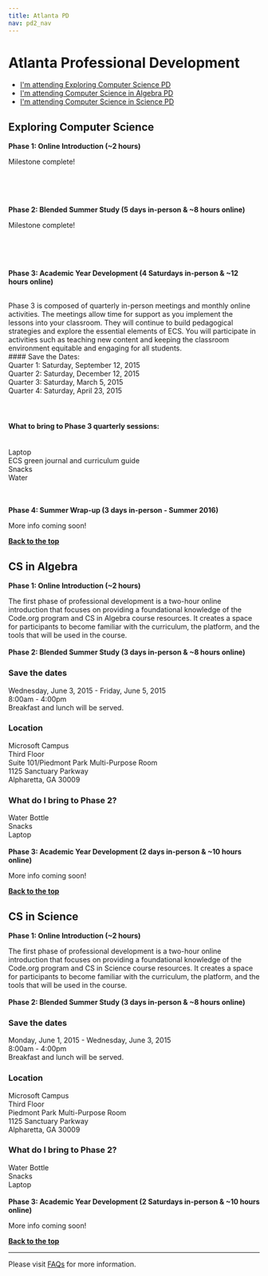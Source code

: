 ```yaml
---
title: Atlanta PD
nav: pd2_nav
---
```

<a id="top"></a>

# Atlanta Professional Development

- [I'm attending Exploring Computer Science PD](#ecs)
- [I'm attending Computer Science in Algebra PD](#algebra)
- [I'm attending Computer Science in Science PD](#science)



<a id="ecs"></a>

## Exploring Computer Science

**Phase 1: Online Introduction (~2 hours)**

Milestone complete! 

</br>
</br>
<br/>

**Phase 2: Blended Summer Study (5 days in-person & ~8 hours online)**

Milestone complete! 

</br>
</br>
<br/>

**Phase 3: Academic Year Development (4 Saturdays in-person & ~12 hours online)**

</br>
Phase 3 is composed of quarterly in-person meetings and monthly online activities. The meetings allow time for support as you implement the lessons into your classroom. They will continue to build pedagogical strategies and explore the essential elements of ECS. You will participate in activities such as teaching new content and keeping the classroom environment equitable and engaging for all students. 

</br>
#### Save the Dates:

</br>
Quarter 1: Saturday, September 12, 2015

</br>
Quarter 2: Saturday, December 12, 2015

</br>
Quarter 3: Saturday, March 5, 2015

</br>
Quarter 4: Saturday, April 23, 2015

</br>
</br>
<br/>

#### What to bring to Phase 3 quarterly sessions:

</br>
Laptop

</br>
ECS green journal and curriculum guide

</br>
Snacks

</br>
Water

</br>
</br>
<br/>

**Phase 4: Summer Wrap-up (3 days in-person - Summer 2016)**

More info coming soon!

[**Back to the top**](#top)


<a id="algebra"></a>

## CS in Algebra

**Phase 1: Online Introduction (~2 hours)**

The first phase of professional development is a two-hour online introduction that focuses on providing a foundational knowledge of the Code.org program and CS in Algebra course resources. It creates a space for participants to become familiar with the curriculum, the platform, and the tools that will be used in the course.
</br>
</br>
**Phase 2: Blended Summer Study (3 days in-person & ~8 hours online)**

### Save the dates

Wednesday, June 3, 2015 - Friday, June 5, 2015
<br/>
8:00am - 4:00pm
<br />
Breakfast and lunch will be served. 

### Location

Microsoft Campus
<br />
Third Floor
<br />
Suite 101/Piedmont Park Multi-Purpose Room
<br />
1125 Sanctuary Parkway
<br />
Alpharetta, GA 30009
<br />

### What do I bring to Phase 2?

Water Bottle
<br />
Snacks
<br />
Laptop
</br>
</br>
**Phase 3: Academic Year Development (2 days in-person & ~10 hours online)**

More info coming soon!

[**Back to the top**](#top)

<a id="science"></a>

## CS in Science

**Phase 1: Online Introduction (~2 hours)**

The first phase of professional development is a two-hour online introduction that focuses on providing a foundational knowledge of the Code.org program and CS in Science course resources. It creates a space for participants to become familiar with the curriculum, the platform, and the tools that will be used in the course.
</br>
</br>
**Phase 2: Blended Summer Study (3 days in-person & ~8 hours online)**

### Save the dates

Monday, June 1, 2015 - Wednesday, June 3, 2015
<br/>
8:00am - 4:00pm
<br />
Breakfast and lunch will be served. 

### Location

Microsoft Campus
<br />
Third Floor
<br />
Piedmont Park Multi-Purpose Room
<br />
1125 Sanctuary Parkway
<br />
Alpharetta, GA 30009
<br />

### What do I bring to Phase 2?

Water Bottle
<br />
Snacks
<br />
Laptop
</br>
</br>
**Phase 3: Academic Year Development (2 Saturdays in-person & ~10 hours online)**

More info coming soon!


[**Back to the top**](#top)

----------
Please visit [FAQs](/educate/pd/15-16/faq) for more information.

<br />
<br />
